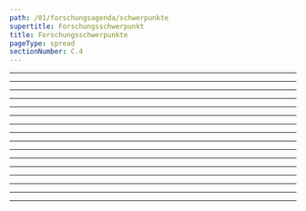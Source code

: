 ```yaml
---
path: /01/forschungsagenda/schwerpunkte
supertitle: Forschungsschwerpunkt
title: Forschungsschwerpunkte
pageType: spread
sectionNumber: C.4
---
```


<div class="spread--left spread-area--c-1_2--full">

---

---

---

---

---

---

---

---

---

---

---

---

---

---

---

---

<research-agenda-topic  name="energy-supply" />

<research-agenda-topic  name="cavity-technology" />

<research-agenda-topic  name="ultracompact" />

</div>

<div class="spread--right spread-area--c-1_2--full">

<research-agenda-topic  name="magnet-technology" />

<research-agenda-topic  name="materials" />

<research-agenda-topic  name="beam-modeling" />

<research-agenda-topic  name="measurement-and-control" />

